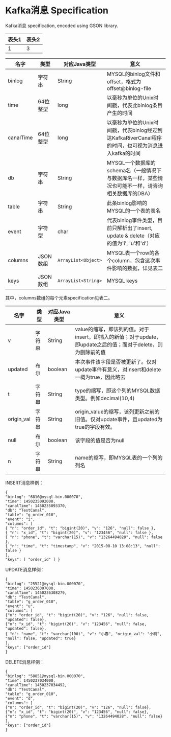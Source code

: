  Kafka消息 Specification
=======

Kafka消息 specification, encoded using GSON library.

| 表头1 | 表头2 |
|---|---|
| 1 | 3 |


| 名字 | 类型 | 对应Java类型 | 意义 |
| ------| ------ | ------ | ---- |
| binlog | 字符串 | String | MYSQL的binlog文件和offset，格式为offset@binlog-file |
| time	| 64位整型 |	long |	以毫秒为单位的Unix时间戳，代表此binlog条目产生的时间 |
| canalTime	| 64位整型	| long	| 以毫秒为单位的Unix时间戳，代表binlog经过到达KafkaRiverCanal程序的时间，也可视为消息进入kafka的时间 | 
| db	| 字符串	| String | 	MYSQL一个数据库的schema名（一般情况下与数据库名一样，某些情况也可能不一样，请咨询相关数据库的DBA）| 
| table	| 字符串	| String | 	此条binlog影响的MYSQL的一个表的表名
| event| 	字符型| 	char| 	代表binlog事件类型，目前只解析出了insert, update & delete（对应的值为'i', 'u'和'd'）
| columns	| JSON数组	| `ArrayList<Object>`	| MYSQL表一个row的各个column，包含这次事件影响的数据，详见表二| 
| keys| 	JSON数组	| `ArrayList<String>`	| MYSQL keys| 

其中，columns数组的每个元素specification见表二。

| 名字 | 类型 | 对应Java类型 | 意义 |
| ------| ------ | ------ | ---- |
| v	| 字符串	| String	| value的缩写，即该列的值。对于insert，即插入的新值；对于update，即update之后的值；而对于delete，则为删除前的值
| updated	| 布尔	| boolean	| 本次事件该字段是否被更新了。仅对update事件有意义，对insert和delete一概为true，因此略去
| t	| 字符串	| String	| type的缩写，即这个列的MYSQL数据类型。例如decimal(10,4)
| origin_val	| 字符串	| String	| origin_value的缩写，该列更新之前的旧值。仅对update事件，且updated为true的字段有效。
| null	| 布尔	| boolean	| 该字段的值是否为null
| n	| 字符串	| String	| name的缩写，即MYSQL表的一个列的列名

INSERT消息样例：

	{ 
	"binlog": "6816@mysql-bin.000070", 
	"time": 1450235092000,
	"canalTime": 1450235093370,
	"db": "TestCanal", 
	"table": "g_order_010",
	"event": "i",
	"columns": [ 
	{ "n": "order_id", "t": "bigint(20)", "v": "126", "null": false }, 
	{ "n": "x_id", "t": "bigint(20)", "v": "123456", "null": false }, 
	{ "n": "phone", "t": "varchar(15)", "v": "13264494028", "null": false }, 
	{ "n": "time", "t": "timestamp", "v": "2015-08-10 13:08:13", "null": false }
	],
	"keys": [ "order_id" ] }

UPDATE消息样例：

	{
	"binlog": "25521@mysql-bin.000070",
	"time": 1450236307000,
	"canalTime": 1450236308279,
	"db": "TestCanal",
	"table": "g_order_010",
	"event": "u",
	"columns": [
	{"n": "order_id", "t": "bigint(20)", "v": "126", "null": false, "updated": false},
	{"n": "x_id", "t": "bigint(20)", "v": "123456", "null": false, "updated": false},
	{ "n": "name", "t": "varchar(100)", "v": "小春", "origin_val": "小明", "null": false, "updated": true}
	],
	"keys": ["order_id"]
	}

DELETE消息样例：

	{
	"binlog": "58851@mysql-bin.000070",
	"time": 1450237034000,
	"canalTime": 1450237034492,
	"db": "TestCanal",
	"table": "g_order_010",
	"event": "d",
	"columns": [
	{"n": "order_id", "t": "bigint(20)", "v": "126", "null": false},
	{"n": "x_id", "t": "bigint(20)", "v": "123456", "null": false},
	{"n": "phone", "t": "varchar(15)", "v": "13264494028", "null": false}
	],
	"keys": ["order_id"]
	}
	


